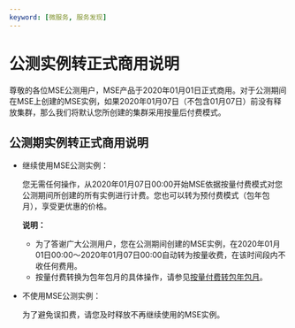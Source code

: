 ```yaml
---
keyword: [微服务, 服务发现]
---
```


# 公测实例转正式商用说明

尊敬的各位MSE公测用户，MSE产品于2020年01月01日正式商用。对于公测期间在MSE上创建的MSE实例，如果2020年01月07日（不包含01月07日）前没有释放集群，那么我们将默认您所创建的集群采用按量后付费模式。

## 公测期实例转正式商用说明

-   继续使用MSE公测实例：

    您无需任何操作，从2020年01月07日00:00开始MSE依据按量付费模式对您公测期间所创建的所有实例进行计费。您也可以转为预付费模式（包年包月），享受更优惠的价格。

    **说明：**

    -   为了答谢广大公测用户，您在公测期间创建的MSE实例，在2020年01月01日00:00～2020年01月07日00:00自动转为按量收费，在该时间段内不收任何费用。
    -   按量付费转换为包年包月的具体操作，请参见[按量付费转包年包月](/cn.zh-CN/产品计费/微服务注册配置中心/按量付费转包年包月.md)。
-   不使用MSE公测实例：

    为了避免误扣费，请您及时释放不再继续使用的MSE实例。


